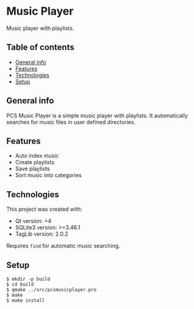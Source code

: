 # Music Player

Music player with playlists.

## Table of contents

* [General info](#general-info)
* [Features](#features)
* [Technologies](#technologies)
* [Setup](#setup)

## General info

PCS Music Player is a simple music player with playlists. It automatically searches for music files in user defined directories.

## Features

* Auto index music
* Create playlists
* Save playlists
* Sort music into categories

## Technologies

This project was created with:

* Qt version: >4
* SQLite3 version: >=3.46.1
* TagLib version: 2.0.2

Requires `find` for automatic music searching.

## Setup

```
$ mkdir -p build
$ cd build
$ qmake ../src/pcsmusicplayer.pro
$ make
$ make install
```
